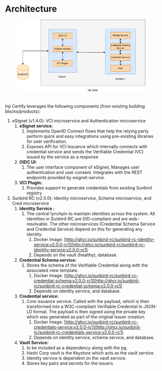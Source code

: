 # Architecture

<figure><img src="../../.gitbook/assets/Architecture-2.png" alt=""><figcaption></figcaption></figure>

\
Inji Certify leverages the following components (from existing building blocks/products):

1. eSignet (v1.4.0): VCI microservice and Authentication microservice
   1. **eSignet service**:
      1. Implements OpenID Connect flows that help the relying party perform quick and easy integrations using pre-existing libraries for user verification.
      2. Exposes API for VCI Issuance which internally connects with credential service and sends the Verifiable Credential (VC) issued by the service as a response
   2. **OIDC UI:**
      1. The user interface component of eSignet, Manages user authentication and user consent. Integrates with the REST endpoints provided by esignet-service.&#x20;
   3. **VCI Plugin:**
      1. Provides support to generate credentials from existing Sunbird registry
2. Sunbird RC (v2.0.0): Identity microservice, Schema microservice, and Cred microservice
   1. **Identity Service :**&#x20;
      1. The central lynchpin to maintain identities across the system. All identities in Sunbird-RC are DID-compliant and are web-resolvable. The other microservices (Credential Schema Service and Credential Service) depend on this for generating any identity.&#x20;
         1. Docker Image: [http://ghcr.io/sunbird-rc/sunbird-rc-identity-service:v2.0.0-rc1](http://ghcr.io/sunbird-rc/sunbird-rc-identity-service:v2.0.0-rc1) &#x20;
         2. Depends on the vault (healthy), database.&#x20;
   2. **Credential Schema service:**&#x20;
      1. Stores the schema of the Verifiable Credential along with the associated view template.&#x20;
         1. Docker Image: [http://ghcr.io/sunbird-rc/sunbird-rc-credential-schema:v2.0.0-rc1](http://ghcr.io/sunbird-rc/sunbird-rc-credential-schema:v2.0.0-rc1) &#x20;
         2. Depends on identity service, and database.&#x20;
   3. **Credential service:**&#x20;
      1. Core issuance service. Called with the payload, which is then transformed into a W3C-compliant Verifiable Credential in JSON-LD format. The payload is then signed using the private key which was generated as part of the original Issuer creation.&#x20;
         1. Docker Image: [http://ghcr.io/sunbird-rc/sunbird-rc-credentials-service:v2.0.0-rc1](http://ghcr.io/sunbird-rc/sunbird-rc-credentials-service:v2.0.0-rc1) &#x20;
         2. Depends on identity service, schema service, and database.
   4. **Vault Service:**&#x20;
      1. &#x20;to be included as a dependency along with the pg.
      2. Hashi Corp vault is the Keystore which acts as the vault service.&#x20;
      3. Identity service is dependent on the vault service.&#x20;
      4. Stores key pairs and secrets for the issuers

